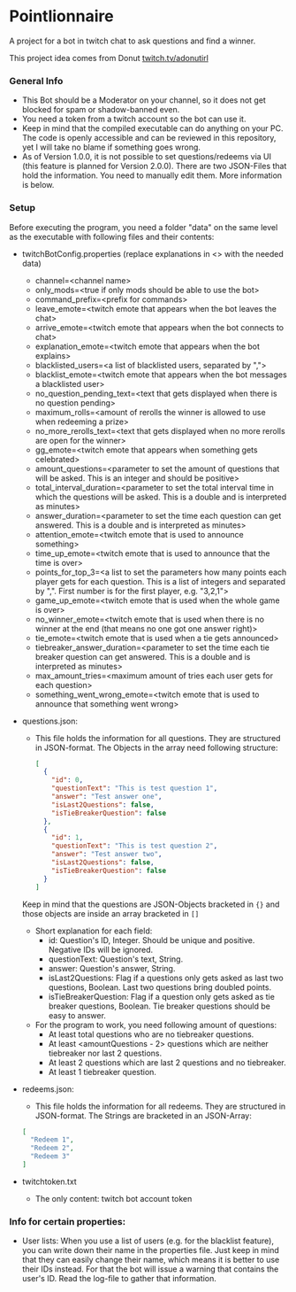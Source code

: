 # Pointlionnaire
A project for a bot in twitch chat to ask questions and find a winner.

This project idea comes from Donut [twitch.tv/adonutirl](https://www.twitch.tv/adonutirl)

### General Info
* This Bot should be a Moderator on your channel, so it does not get blocked for spam or shadow-banned even.
* You need a token from a twitch account so the bot can use it.
* Keep in mind that the compiled executable can do anything on your PC. The code is openly accessible and can be reviewed in this repository, yet I will take no blame if something goes wrong.
* As of Version 1.0.0, it is not possible to set questions/redeems via UI (this feature is planned for Version 2.0.0). There are two JSON-Files that hold the information. You need to manually edit them. More information is below.

### Setup
Before executing the program, you need a folder "data" on the same level as the executable with following files and their contents:
* twitchBotConfig.properties (replace explanations in <> with the needed data)
    * channel=\<channel name>
    * only_mods=\<true if only mods should be able to use the bot>
    * command_prefix=\<prefix for commands>
    * leave_emote=\<twitch emote that appears when the bot leaves the chat>
    * arrive_emote=\<twitch emote that appears when the bot connects to chat>
    * explanation_emote=\<twitch emote that appears when the bot explains>
    * blacklisted_users=\<a list of blacklisted users, separated by ",">
    * blacklist_emote=\<twitch emote that appears when the bot messages a blacklisted user>
    * no_question_pending_text=\<text that gets displayed when there is no question pending>
    * maximum_rolls=\<amount of rerolls the winner is allowed to use when redeeming a prize>
    * no_more_rerolls_text=\<text that gets displayed when no more rerolls are open for the winner>
    * gg_emote=\<twitch emote that appears when something gets celebrated>
    * amount_questions=\<parameter to set the amount of questions that will be asked. This is an integer and should be positive>
    * total_interval_duration=\<parameter to set the total interval time in which the questions will be asked. This is a double and is interpreted as minutes>
    * answer_duration=\<parameter to set the time each question can get answered. This is a double and is interpreted as minutes>
    * attention_emote=\<twitch emote that is used to announce something>
    * time_up_emote=\<twitch emote that is used to announce that the time is over>
    * points_for_top_3=\<a list to set the parameters how many points each player gets for each question. This is a list of integers and separated by ",". First number is for the first player, e.g. "3,2,1">
    * game_up_emote=\<twitch emote that is used when the whole game is over>
    * no_winner_emote=\<twitch emote that is used when there is no winner at the end (that means no one got one answer right)>
    * tie_emote=\<twitch emote that is used when a tie gets announced>
    * tiebreaker_answer_duration=\<parameter to set the time each tie breaker question can get answered. This is a double and is interpreted as minutes>
    * max_amount_tries=\<maximum amount of tries each user gets for each question>
    * something_went_wrong_emote=\<twitch emote that is used to announce that something went wrong>
* questions.json:
  * This file holds the information for all questions. They are structured in JSON-format. The Objects in the array need following structure:
    ```json
    [
      {
        "id": 0,
        "questionText": "This is test question 1",
        "answer": "Test answer one",
        "isLast2Questions": false,
        "isTieBreakerQuestion": false
      },
      {
        "id": 1,
        "questionText": "This is test question 2",
        "answer": "Test answer two",
        "isLast2Questions": false,
        "isTieBreakerQuestion": false
      }
    ]
    ```
  Keep in mind that the questions are JSON-Objects bracketed in ``{}`` and those objects are inside an array bracketed in ``[]`` <br>
  * Short explanation for each field:
    * id: Question's ID, Integer. Should be unique and positive. Negative IDs will be ignored.
    * questionText: Question's text, String. 
    * answer: Question's answer, String.
    * isLast2Questions: Flag if a questions only gets asked as last two questions, Boolean. Last two questions bring doubled points.
    * isTieBreakerQuestion: Flag if a question only gets asked as tie breaker questions, Boolean. Tie breaker questions should be easy to answer.
  * For the program to work, you need following amount of questions:
    * At least <amountQuestions> total questions who are no tiebreaker questions. 
    * At least <amountQuestions - 2> questions which are neither tiebreaker nor last 2 questions. 
    * At least 2 questions which are last 2 questions and no tiebreaker. 
    * At least 1 tiebreaker question.
* redeems.json:
  * This file holds the information for all redeems. They are structured in JSON-format. The Strings are bracketed in an JSON-Array:
  ```json
  [
    "Redeem 1",
    "Redeem 2",
    "Redeem 3"
  ]
  ```
  
* twitchtoken.txt
    * The only content: twitch bot account token


### Info for certain properties:
  * User lists: When you use a list of users (e.g. for the blacklist feature), you can write down their name in the properties file. Just keep in mind that they can easily change their name, which means it is better to use their IDs instead. For that the bot will issue a warning that contains the user's ID. Read the log-file to gather that information.